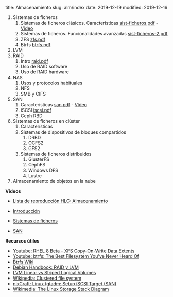 title: Almacenamiento
slug: alm/index
date: 2019-12-19
modified: 2019-12-16

1. Sistemas de ficheros
    1. Sistemas de ficheros clásicos. Características [sist-ficheros.pdf](https://aso.tinaja.es/doc/sist-ficheros.pdf) - [Vídeo](https://www.youtube.com/watch?v=rG14OFsj5mM)
	1. Sistemas de ficheros. Funcionalidades avanzadas [sist-ficheros-2.pdf](https://aso.tinaja.es/doc/sist-ficheros-2.pdf)
	1. ZFS [zfs.pdf](https://aso.tinaja.es/doc/zfs.pdf)
	1. Btrfs [btrfs.pdf](https://aso.tinaja.es/doc/btrfs.pdf)
1. LVM
1. RAID
    1. Intro [raid.pdf](https://aso.tinaja.es/doc/raid.pdf)
    1. Uso de RAID software
    1. Uso de RAID hardware
1. NAS
    1. Usos y protocolos habituales
	1. NFS
	1. SMB y CIFS
1. SAN
    1. Características [san.pdf](https://aso.tinaja.es/doc/san.pdf) - [Vídeo](https://www.youtube.com/watch?v=g5IrCJdLx38)
    1. iSCSI [iscsi.pdf](https://aso.tinaja.es/doc/iscsi.pdf)
	1. Ceph RBD
1. Sistemas de ficheros en clúster
    1. Características
	1. Sistemas de dispositivos de bloques compartidos
	    1. DRBD
	    1. OCFS2
		1. GFS2
	1. Sistemas de ficheros distribuidos
	    1. GlusterFS
		1. CephFS
		1. Windows DFS
		1. Lustre
1. Almacenamiento de objetos en la nube

**Vídeos**

* [Lista de reproducción HLC: Almacenamiento](https://www.youtube.com/watch?v=csYdDpFSYHY&list=PLqSj8IWqKs1QPE_ubLeW-UTSOB98STDLh)

* [Introducción](https://www.youtube.com/watch?v=csYdDpFSYHY)
* [Sistemas de ficheros](https://www.youtube.com/watch?v=rG14OFsj5mM)
* [SAN](https://www.youtube.com/watch?v=g5IrCJdLx38)

**Recursos útiles**

* [Youtube: RHEL 8 Beta - XFS Copy-On-Write Data Extents](https://www.youtube.com/watch?v=YGX1d9WEJYI)
* [Youtube: btrfs: The Best Filesystem You've Never Heard Of](https://www.youtube.com/watch?v=-m01x3gHNjg)
* [Btrfs Wiki](https://btrfs.wiki.kernel.org/index.php/Main_Page)
* [Debian Handbook: RAID y LVM](https://debian-handbook.info/browse/es-ES/stable/advanced-administration.html#sect.raid-and-lvm)
* [LVM Linear vs Striped Logical Volumes](https://sysadmincasts.com/episodes/27-lvm-linear-vs-striped-logical-volumes)
* [Wikipedia: Clustered file system](https://en.wikipedia.org/wiki/Clustered\_file\_system)
* [nixCraft: Linux tgtadm: Setup iSCSI Target (SAN)](https://www.cyberciti.biz/tips/howto-setup-linux-iscsi-target-sanwith-tgt.html)
* [Wikimedia: The Linux Storage Stack Diagram](https://upload.wikimedia.org/wikipedia/commons/3/30/IO_stack_of_the_Linux_kernel.svg)
